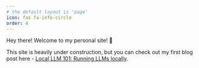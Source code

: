 ```yaml
---
# the default layout is 'page'
icon: fas fa-info-circle
order: 4
---
```


<!-- > Add Markdown syntax content to file `_tabs/about.md`{: .filepath } and it will show up on this page.
{: .prompt-tip } -->

Hey there! Welcome to my personal site! 👋

This site is heavily under construction, but you can check out my first blog post here - [Local LLM 101: Running LLMs locally](/posts/Local-LLM-101-Running-LLMs-Locally).

